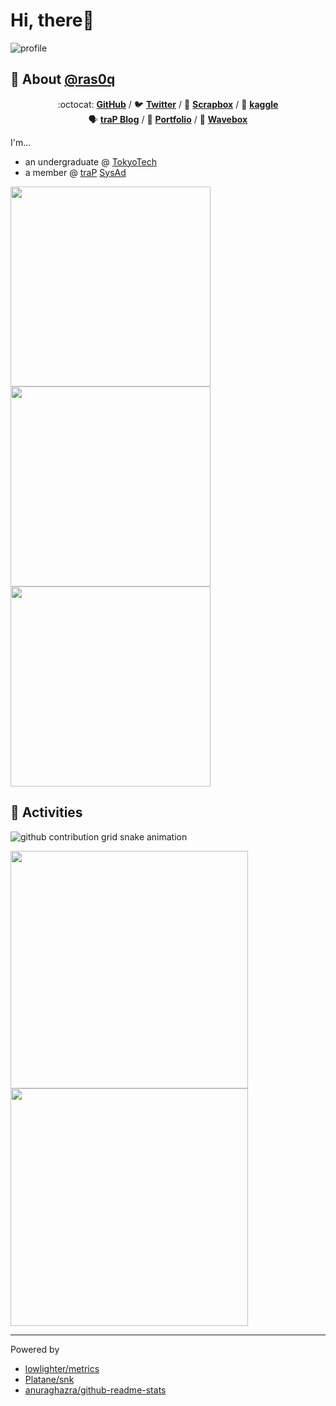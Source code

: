 # Hi, there:wave:

![profile](https://gist.githubusercontent.com/ras0q/516152e14bb724ad66abe542935668ab/raw/profile.svg)

## :guitar: About [@ras0q](https://github.com/ras0q)

<div align="center">
  
:octocat: **[GitHub](https://github.com/ras0q)** / :bird: **[Twitter](https://twitter.com/ras0q)** / :pencil: **[Scrapbox](https://scrapbox.io/ras0q)** / :robot: **[kaggle](https://kaggle.com/ras0qq)**
<br/>
:speaking_head: **[traP Blog](https://trap.jp/author/ras)** / :rainbow: **[Portfolio](https://ras.place)** / :wave: **[Wavebox](https://wavebox.me/wave/d58h07na1fd2iwcf/)**

</div>

I'm...
- an undergraduate @ [TokyoTech](https://educ.titech.ac.jp/ict/)
- a member @ [traP](https://trap.jp/) [SysAd](https://github.com/traPtitech)

<a href="https://github.com/ras0q/ras0q">
  <img
    src="https://github-readme-stats-ras0q.vercel.app/api/pin/?username=ras0q&repo=ras0q&show_owner=true"
    width="320px"
    height="auto"
  />
</a><a href="https://github.com/ras0q/dotfiles">
  <img
    src="https://github-readme-stats-ras0q.vercel.app/api/pin/?username=ras0q&repo=dotfiles&show_owner=true"
    width="320px"
    height="auto"
  />
</a><a href="https://github.com/ras0q/ras.place">
  <img
    src="https://github-readme-stats-ras0q.vercel.app/api/pin/?username=ras0q&repo=ras.place&show_owner=true"
    width="320px"
    height="auto"
  />
</a>

## :tada: Activities

<picture>
  <source
    media="(prefers-color-scheme: dark)"
    srcset="https://gist.githubusercontent.com/ras0q/516152e14bb724ad66abe542935668ab/raw/github-snake-dark.svg"
  />
  <source
    media="(prefers-color-scheme: light)"
    srcset="https://gist.githubusercontent.com/ras0q/516152e14bb724ad66abe542935668ab/raw/github-snake.svg"
  />
  <img
    alt="github contribution grid snake animation"
    src="https://gist.githubusercontent.com/ras0q/516152e14bb724ad66abe542935668ab/raw/github-snake.svg"
  />
</picture>

<img
  src="https://gist.githubusercontent.com/ras0q/516152e14bb724ad66abe542935668ab/raw/activity1.svg"
  width="380px"
/><img
  src="https://gist.githubusercontent.com/ras0q/516152e14bb724ad66abe542935668ab/raw/activity2.svg"
  width="380px"
/>

---

Powered by

- [lowlighter/metrics](https://github.com/lowlighter/metrics)
- [Platane/snk](https://github.com/Platane/snk)
- [anuraghazra/github-readme-stats](https://github.com/anuraghazra/github-readme-stats)
